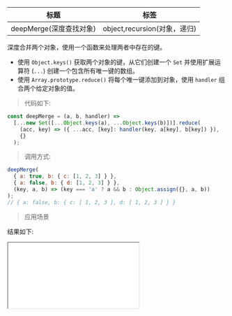 | 标题                    | 标签                         |
| ----------------------- | ---------------------------- |
| deepMerge(深度查找对象) | object,recursion(对象，递归) |

深度合并两个对象，使用一个函数来处理两者中存在的键。

- 使用 `Object.keys()` 获取两个对象的键，从它们创建一个 `Set` 并使用扩展运算符 (`...`) 创建一个包含所有唯一键的数组。
- 使用 `Array.prototype.reduce()` 将每个唯一键添加到对象，使用 `handler` 组合两个给定对象的值。

> 代码如下:

```js
const deepMerge = (a, b, handler) =>
  [...new Set([...Object.keys(a), ...Object.keys(b)])].reduce(
    (acc, key) => ({ ...acc, [key]: handler(key, a[key], b[key]) }),
    {}
  );
```

> 调用方式:

```js
deepMerge(
  { a: true, b: { c: [1, 2, 3] } },
  { a: false, b: { d: [1, 2, 3] } },
  (key, a, b) => (key === 'a' ? a && b : Object.assign({}, a, b))
);
// { a: false, b: { c: [ 1, 2, 3 ], d: [ 1, 2, 3 ] } }
```

> 应用场景

<div class="code-editor" data-url="codes/javascript/html/deepMerge.html" data-language="html"></div>

结果如下:

<iframe src="codes/javascript/html/deepMerge.html"></iframe>
